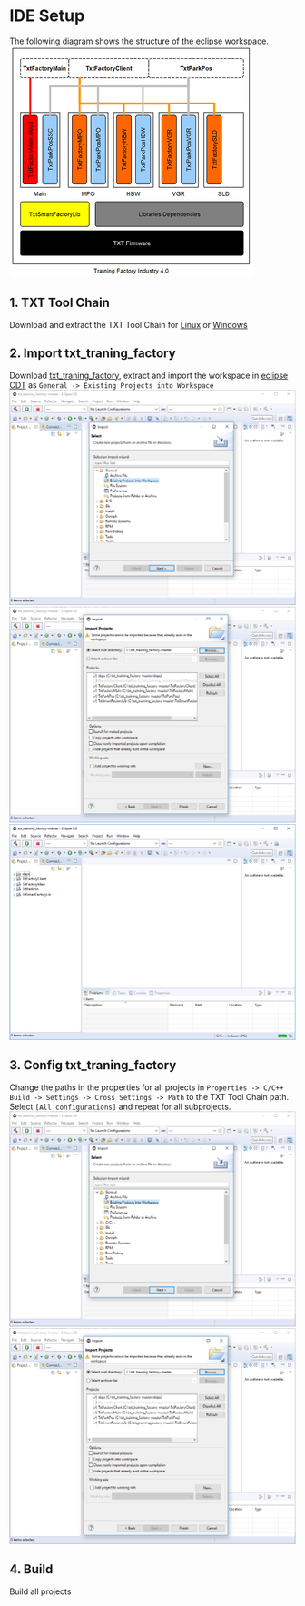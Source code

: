 # IDE Setup

The following diagram shows the structure of the eclipse workspace.
![SW Layer](SW_Layer.PNG "SW Layer")

## 1. TXT Tool Chain
Download and extract the TXT Tool Chain for [Linux](https://github.com/fischertechnik/txt_training_factory/releases/download/v0.7.0/gcc-linaro-7.2.1-2017.11-x86_64_arm-linux-gnueabihf.tar.xz) or [Windows](https://github.com/fischertechnik/txt_training_factory/releases/download/v0.7.0/gcc-linaro-7.2.1-2017.11-i686-mingw32_arm-linux-gnueabihf.tar.xz)

## 2. Import txt_traning_factory
Download [txt_traning_factory](https://github.com/fischertechnik/txt_training_factory/archive/master.zip), extract and import the workspace in [eclipse CDT](https://www.eclipse.org/cdt/downloads.php) as `General -> Existing Projects into Workspace`
![IDE_Setup_Import](IDE_Setup_Import.PNG "IDE Setup Import")
![IDE_Setup_Import2](IDE_Setup_Import2.PNG "IDE Setup Import2")
![IDE_Setup_Import3](IDE_Setup_Import3.PNG "IDE Setup Import3")

## 3. Config txt_traning_factory
Change the paths in the properties for all projects in `Properties -> C/C++ Build -> Settings -> Cross Settings -> Path` to the TXT Tool Chain path. Select `[All configurations]` and repeat for all subprojects.
![IDE_Setup_Config](IDE_Setup_Import.PNG "IDE Setup Config")
![IDE_Setup_Config2](IDE_Setup_Import2.PNG "IDE Setup Config2")

## 4. Build
Build all projects
